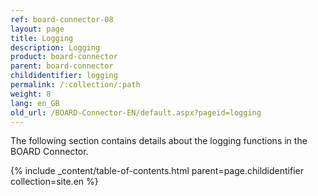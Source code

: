 ```yaml
---
ref: board-connector-08
layout: page
title: Logging
description: Logging
product: board-connector
parent: board-connector
childidentifier: logging
permalink: /:collection/:path
weight: 8
lang: en_GB
old_url: /BOARD-Connector-EN/default.aspx?pageid=logging
---
```


The following section contains details about the logging functions in the BOARD Connector.

{% include _content/table-of-contents.html parent=page.childidentifier collection=site.en %}
